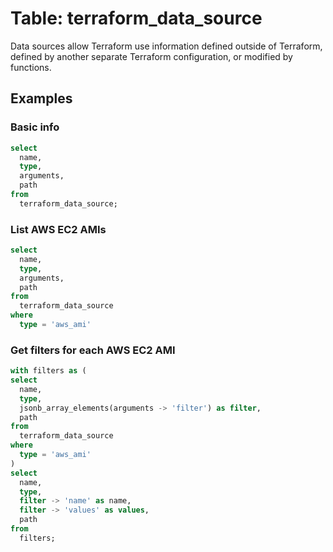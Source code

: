 # Table: terraform_data_source

Data sources allow Terraform use information defined outside of Terraform, defined by another separate Terraform configuration, or modified by functions.

## Examples

### Basic info

```sql
select
  name,
  type,
  arguments,
  path
from
  terraform_data_source;
```

### List AWS EC2 AMIs

```sql
select
  name,
  type,
  arguments,
  path
from
  terraform_data_source
where
  type = 'aws_ami'
```

### Get filters for each AWS EC2 AMI

```sql
with filters as (
select
  name,
  type,
  jsonb_array_elements(arguments -> 'filter') as filter,
  path
from
  terraform_data_source
where
  type = 'aws_ami'
)
select
  name,
  type,
  filter -> 'name' as name,
  filter -> 'values' as values,
  path
from
  filters;
```
